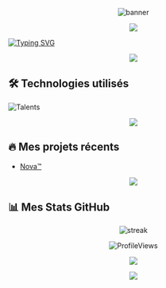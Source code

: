 <!-- Banner ou grande image en haut -->
<p align="center">
  <img src="https://capsule-render.vercel.app/api?type=waving&color=4A90E2&height=200&section=header&text=CroixMiroir16&fontSize=50&fontColor=ffffff" alt="banner" />
</p>

<p align="center">
  <img src="https://user-images.githubusercontent.com/73097560/115834477-dbab4500-a447-11eb-908a-139a6edaec5c.gif"/>
</p>

[![Typing SVG](https://readme-typing-svg.demolab.com?font=Source+Code+Pro&weight=450&size=23&duration=2500&pause=1000&color=FF3C25&center=true&vCenter=true&width=435&lines=Adore+la+programmation.;Cr%C3%A9ateur+de+l'application+Nova.;Passion%C3%A9+du+jeu+vid%C3%A9o+Minecraft.;Aime+faire+de+la+mod%C3%A9ration.+;Aime+apprendre+davantage.;Personne+inspir%C3%A9e+et+cr%C3%A9ative.;Proche+de+la+communaut%C3%A9.+)](https://git.io/typing-svg)

<p align="center">
  <img src="https://user-images.githubusercontent.com/73097560/115834477-dbab4500-a447-11eb-908a-139a6edaec5c.gif"/>
</p>

## 🛠️ Technologies utilisés

![Talents](https://skillicons.dev/icons?i=discord,js,html,python,github&theme=dark)

<p align="center">
  <img src="https://user-images.githubusercontent.com/73097560/115834477-dbab4500-a447-11eb-908a-139a6edaec5c.gif"/>
</p>

## 🔥 Mes projets récents
- [Nova™](1219689750395617280)

<p align="center">
  <img src="https://user-images.githubusercontent.com/73097560/115834477-dbab4500-a447-11eb-908a-139a6edaec5c.gif"/>
</p>

## 📊 Mes Stats GitHub

<p align="center">
  <img src="https://github-readme-streak-stats.herokuapp.com/?user=CroixMiroir16&theme=tokyonight" alt="streak" />
</p>

<p align="center"> 
    <img
        src="https://komarev.com/ghpvc/?username=croixmiroir16&label=Profile%20views&color=0e75b6&style=flat"
        alt="ProfileViews" /> 
    </p>

<p align="center">
  <img src="https://user-images.githubusercontent.com/73097560/115834477-dbab4500-a447-11eb-908a-139a6edaec5c.gif"/>
</p>

<p align="center">
  <img src="https://capsule-render.vercel.app/api?type=waving&color=4A90E2&height=150&section=footer"/>
</p>
